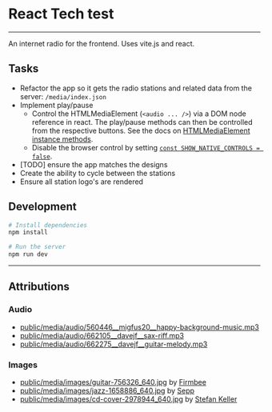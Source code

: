 # React Tech test

---

An internet radio for the frontend. Uses vite.js and react.

## Tasks

- Refactor the app so it gets the radio stations and related data from the server: `/media/index.json`
- Implement play/pause
    - Control the HTMLMediaElement (`<audio ... />`) via a DOM node reference in react. The play/pause methods can then be controlled from the respective buttons. See the docs on [HTMLMediaElement instance methods](https://developer.mozilla.org/en-US/docs/Web/API/HTMLMediaElement#instance_methods).
    - Disable the browser control by setting [`const SHOW_NATIVE_CONTROLS = false`](./src/index.jsx#L6).
- [TODO] ensure the app matches the designs
- Create the ability to cycle between the stations
- Ensure all station logo's are rendered

## Development

```bash
# Install dependencies
npm install

# Run the server
npm run dev
```

---

## Attributions

### Audio

- [public/media/audio/560446\_\_migfus20\_\_happy-background-music.mp3](https://freesound.org/people/Migfus20/sounds/560446/)
- [public/media/audio/662105\_\_davejf\_\_sax-riff.mp3](https://freesound.org/people/DaveJf/sounds/662105/)
- [public/media/audio/662275\_\_davejf\_\_guitar-melody.mp3](https://freesound.org/people/DaveJf/sounds/662275/)

### Images

- [public/media/images/guitar-756326_640.jpg](https://pixabay.com/photos/guitar-guitarist-music-756326/) by [Firmbee](https://pixabay.com/users/firmbee-663163/?utm_source=link-attribution)
- [public/media/images/jazz-1658886_640.jpg](https://pixabay.com/photos/jazz-concert-singer-blues-music-1658886/) by [Sepp](https://pixabay.com/users/sepph-1859049/?utm_source=link-attribution)
- [public/media/images/cd-cover-2978944_640.jpg](https://pixabay.com/photos/cd-cover-woman-piano-composing-2978944/) by [Stefan Keller](https://pixabay.com/users/kellepics-4893063/?utm_source=link-attribution)
